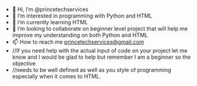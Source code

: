 - 👋 Hi, I’m @princetechservices
- 👀 I’m interested in programming with Python and HTML
- 🌱 I’m currently learning HTML
- 💞️ I’m looking to collaborate on beginner level project that will help me improve my understanding on both Python and HTML
- 📫 How to reach me princetechservices@gmail.com
- //If you need help with the actual input of code on your project let me know and I would be glad to help but remember I am a beginner so the objective
- //needs to be well defined as well as you style of programming especially when it comes to HTML.
<!---
princetechservices/princetechservices is a ✨ special ✨ repository because its `README.md` (this file) appears on your GitHub profile.
You can click the Preview link to take a look at your changes.
--->
